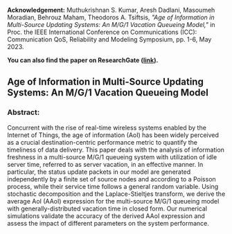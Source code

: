 **Acknowledgement:** 
Muthukrishnan S. Kumar, Aresh Dadlani, Masoumeh Moradian, Behrouz Maham, Theodoros A. Tsiftsis, *"Age of Information in Multi-Source Updating Systems: An M/G/1 Vacation Queueing Model,"* in Proc. the IEEE International Conference on Communications (ICC): Communication QoS, Reliability and Modeling Symposium, pp. 1-6, May 2023.

**You can also find the paper on ResearchGate ([link](https://www.researchgate.net/publication/367272398_Age_of_Information_in_Multi-Source_Updating_Systems_An_MG1_Vacation_Queueing_Model)).**

## Age of Information in Multi-Source Updating Systems: An M/G/1 Vacation Queueing Model


### Abstract: 
Concurrent with the rise of real-time wireless systems enabled by the Internet of Things, the age of information (AoI) has
been widely perceived as a crucial destination-centric performance metric to quantify the timeliness of data delivery. This paper deals
with the analysis of information freshness in a multi-source M/G/1 queueing system with utilization of idle server time, referred to
as server vacation, in an effective manner. In particular, the status update packets in our model are generated independently by a finite
set of source nodes and according to a Poisson process, while their service time follows a general random variable. Using stochastic
decomposition and the Laplace-Stieltjes transform, we derive the average AoI (AAoI) expression for the multi-source M/G/1 queueing
model with generally-distributed vacation time in closed form. Our numerical simulations validate the accuracy of the derived AAoI
expression and assess the impact of different parameters on the system performance.
